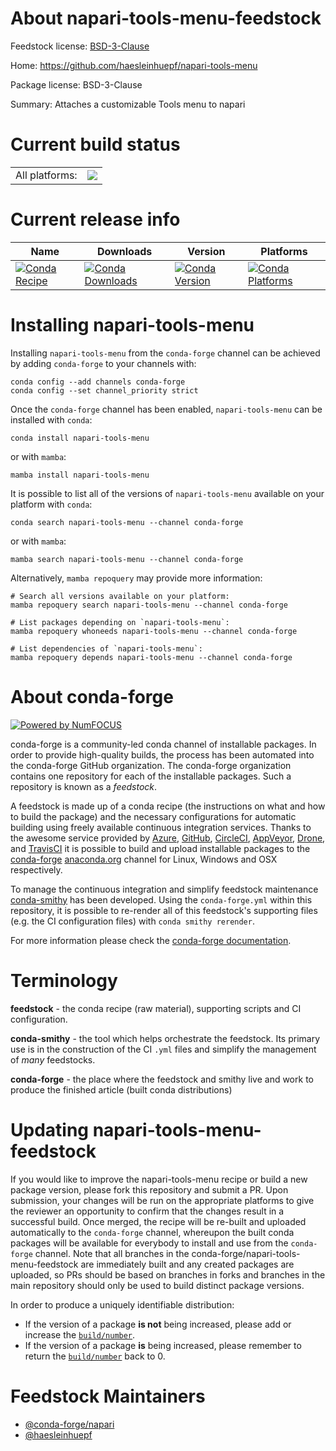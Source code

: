 About napari-tools-menu-feedstock
=================================

Feedstock license: [BSD-3-Clause](https://github.com/conda-forge/napari-tools-menu-feedstock/blob/main/LICENSE.txt)

Home: https://github.com/haesleinhuepf/napari-tools-menu

Package license: BSD-3-Clause

Summary: Attaches a customizable Tools menu to napari

Current build status
====================


<table><tr><td>All platforms:</td>
    <td>
      <a href="https://dev.azure.com/conda-forge/feedstock-builds/_build/latest?definitionId=15165&branchName=main">
        <img src="https://dev.azure.com/conda-forge/feedstock-builds/_apis/build/status/napari-tools-menu-feedstock?branchName=main">
      </a>
    </td>
  </tr>
</table>

Current release info
====================

| Name | Downloads | Version | Platforms |
| --- | --- | --- | --- |
| [![Conda Recipe](https://img.shields.io/badge/recipe-napari--tools--menu-green.svg)](https://anaconda.org/conda-forge/napari-tools-menu) | [![Conda Downloads](https://img.shields.io/conda/dn/conda-forge/napari-tools-menu.svg)](https://anaconda.org/conda-forge/napari-tools-menu) | [![Conda Version](https://img.shields.io/conda/vn/conda-forge/napari-tools-menu.svg)](https://anaconda.org/conda-forge/napari-tools-menu) | [![Conda Platforms](https://img.shields.io/conda/pn/conda-forge/napari-tools-menu.svg)](https://anaconda.org/conda-forge/napari-tools-menu) |

Installing napari-tools-menu
============================

Installing `napari-tools-menu` from the `conda-forge` channel can be achieved by adding `conda-forge` to your channels with:

```
conda config --add channels conda-forge
conda config --set channel_priority strict
```

Once the `conda-forge` channel has been enabled, `napari-tools-menu` can be installed with `conda`:

```
conda install napari-tools-menu
```

or with `mamba`:

```
mamba install napari-tools-menu
```

It is possible to list all of the versions of `napari-tools-menu` available on your platform with `conda`:

```
conda search napari-tools-menu --channel conda-forge
```

or with `mamba`:

```
mamba search napari-tools-menu --channel conda-forge
```

Alternatively, `mamba repoquery` may provide more information:

```
# Search all versions available on your platform:
mamba repoquery search napari-tools-menu --channel conda-forge

# List packages depending on `napari-tools-menu`:
mamba repoquery whoneeds napari-tools-menu --channel conda-forge

# List dependencies of `napari-tools-menu`:
mamba repoquery depends napari-tools-menu --channel conda-forge
```


About conda-forge
=================

[![Powered by
NumFOCUS](https://img.shields.io/badge/powered%20by-NumFOCUS-orange.svg?style=flat&colorA=E1523D&colorB=007D8A)](https://numfocus.org)

conda-forge is a community-led conda channel of installable packages.
In order to provide high-quality builds, the process has been automated into the
conda-forge GitHub organization. The conda-forge organization contains one repository
for each of the installable packages. Such a repository is known as a *feedstock*.

A feedstock is made up of a conda recipe (the instructions on what and how to build
the package) and the necessary configurations for automatic building using freely
available continuous integration services. Thanks to the awesome service provided by
[Azure](https://azure.microsoft.com/en-us/services/devops/), [GitHub](https://github.com/),
[CircleCI](https://circleci.com/), [AppVeyor](https://www.appveyor.com/),
[Drone](https://cloud.drone.io/welcome), and [TravisCI](https://travis-ci.com/)
it is possible to build and upload installable packages to the
[conda-forge](https://anaconda.org/conda-forge) [anaconda.org](https://anaconda.org/)
channel for Linux, Windows and OSX respectively.

To manage the continuous integration and simplify feedstock maintenance
[conda-smithy](https://github.com/conda-forge/conda-smithy) has been developed.
Using the ``conda-forge.yml`` within this repository, it is possible to re-render all of
this feedstock's supporting files (e.g. the CI configuration files) with ``conda smithy rerender``.

For more information please check the [conda-forge documentation](https://conda-forge.org/docs/).

Terminology
===========

**feedstock** - the conda recipe (raw material), supporting scripts and CI configuration.

**conda-smithy** - the tool which helps orchestrate the feedstock.
                   Its primary use is in the construction of the CI ``.yml`` files
                   and simplify the management of *many* feedstocks.

**conda-forge** - the place where the feedstock and smithy live and work to
                  produce the finished article (built conda distributions)


Updating napari-tools-menu-feedstock
====================================

If you would like to improve the napari-tools-menu recipe or build a new
package version, please fork this repository and submit a PR. Upon submission,
your changes will be run on the appropriate platforms to give the reviewer an
opportunity to confirm that the changes result in a successful build. Once
merged, the recipe will be re-built and uploaded automatically to the
`conda-forge` channel, whereupon the built conda packages will be available for
everybody to install and use from the `conda-forge` channel.
Note that all branches in the conda-forge/napari-tools-menu-feedstock are
immediately built and any created packages are uploaded, so PRs should be based
on branches in forks and branches in the main repository should only be used to
build distinct package versions.

In order to produce a uniquely identifiable distribution:
 * If the version of a package **is not** being increased, please add or increase
   the [``build/number``](https://docs.conda.io/projects/conda-build/en/latest/resources/define-metadata.html#build-number-and-string).
 * If the version of a package **is** being increased, please remember to return
   the [``build/number``](https://docs.conda.io/projects/conda-build/en/latest/resources/define-metadata.html#build-number-and-string)
   back to 0.

Feedstock Maintainers
=====================

* [@conda-forge/napari](https://github.com/orgs/conda-forge/teams/napari/)
* [@haesleinhuepf](https://github.com/haesleinhuepf/)

